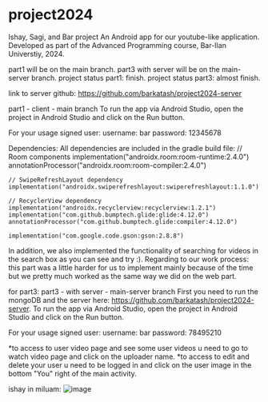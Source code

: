 # project2024
Ishay, Sagi, and Bar project
An Android app for our youtube-like application.
Developed as part of the Advanced Programming course, Bar-Ilan Universtiy, 2024.

part1 will be on the main branch.
part3 with server will be on the main-server branch.
project status part1: finish.
project status part3: almost finish.

link to server github: https://github.com/barkatash/project2024-server

part1 - client - main branch
To run the app via Android Studio, open the project in Android Studio and click on the Run button.

For your usage signed user: 
username: bar 
password: 12345678

Dependencies:
All dependencies are included in the gradle build file:
    // Room components
    implementation("androidx.room:room-runtime:2.4.0")
    annotationProcessor("androidx.room:room-compiler:2.4.0")

    // SwipeRefreshLayout dependency
    implementation("androidx.swiperefreshlayout:swiperefreshlayout:1.1.0")

    // RecyclerView dependency
    implementation("androidx.recyclerview:recyclerview:1.2.1")
    implementation("com.github.bumptech.glide:glide:4.12.0")
    annotationProcessor("com.github.bumptech.glide:compiler:4.12.0")

    implementation("com.google.code.gson:gson:2.8.8")
    
In addition, we also implemented the functionality of searching for videos in the search box as you can see and try :). 
Regarding to our work process: this part was a little harder for us to implement mainly because of the time but we pretty much worked as the same way we did on the web part.

for part3:
part3 - with server - main-server branch
First you need to run the mongoDB and the server here: https://github.com/barkatash/project2024-server.
To run the app via Android Studio, open the project in Android Studio and click on the Run button.

For your usage signed user: 
username: bar 
password: 78495210

*to access to user video page and see some user videos u need to go to watch video page and click on the uploader name.
*to access to edit and delete your user u need to be logged in and click on the user image in the bottom "You" right of the main activity. 




ishay in miluam:
![image](https://github.com/ishay970/project2024/assets/115925876/f0db9ae5-5a44-4501-afa5-4b9656b726bc)

